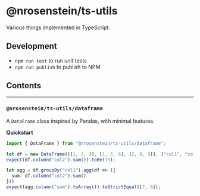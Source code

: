 # @nrosenstein/ts-utils

Various things implemented in TypeScript.

## Development

* `npm run test` to run unit tests
* `npm run publish` to publish to NPM

## Contents

---

### `@nrosenstein/ts-utils/dataframe`

A `DataFrame` class inspired by Pandas, with minimal features.

__Quickstart__

```ts
import { DataFrame } from "@nrosenstein/ts-utils/dataframe";

let df = new DataFrame([[1, 2, 3], [1, 5, 6], [2, 8, 9]], ["col1", "col2", "col3"]);
expect(df.column("col2").sum()).toBe(15);

let agg = df.groupBy("col1").agg(df => ({
  sum: df.column("col2").sum()
}))
expect(agg.column("sum").toArray()).toStrictEqual([7, 8]);
```
